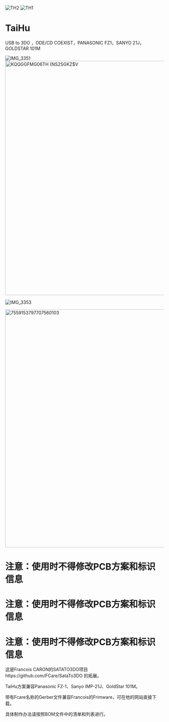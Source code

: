 



![TH2](https://github.com/user-attachments/assets/e81c27fc-387a-455b-bde7-9a6cc76c9c44)
![TH1](https://github.com/user-attachments/assets/3e91899a-0517-4641-a3e1-ae7a3322934c)

# TaiHu
USB to 3DO ，ODE/CD COEXIST，PANASONIC FZ1，SANYO 21J，GOLDSTAR 101M


![IMG_3351](https://github.com/user-attachments/assets/92f0a645-f4a6-438d-8570-9c39d35f7bf9)
<img width="1254" height="743" alt="KQQGGFMG06TH {NS2SGKZ$V" src="https://github.com/user-attachments/assets/12c75607-804c-4467-a826-71dfeb27ad66" />


![IMG_3353](https://github.com/user-attachments/assets/7f253b69-ad0d-465d-8fd3-7bb4c65284c0)

<img width="1285" height="755" alt="7559153797707560103" src="https://github.com/user-attachments/assets/941edb7a-88c5-42d6-812d-eb49457203ad" />

# 注意：使用时不得修改PCB方案和标识信息

# 注意：使用时不得修改PCB方案和标识信息

# 注意：使用时不得修改PCB方案和标识信息

这是Francois CARON的SATATO3DO项目https://github.com/FCare/SataTo3DO 的拓展。

TaiHu方案兼容Panasonic FZ-1、Sanyo IMP-21J、GoldStar 101M。

带有Fcare名称的Gerber文件兼容Francois的Frimware，可在他的网站直接下载。

具体制作办法请按照BOM文件中的清单和列表进行。
